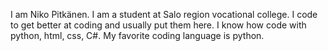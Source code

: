I am Niko Pitkänen.
I am a student at Salo region vocational college.
I code to get better at coding and usually put them here.
I know how code with python, html, css, C#.
My favorite coding language is python.
